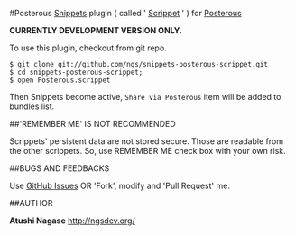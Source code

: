 #Posterous
[Snippets](http://www.snippetsapp.com/) plugin ( called ' [Scrippet](http://www.snippetsapp.com/extras/scrippets/) ' ) for [Posterous](http://posterous.com/)

**CURRENTLY DEVELOPMENT VERSION ONLY.**

To use this plugin, checkout from git repo.

    $ git clone git://github.com/ngs/snippets-posterous-scrippet.git
    $ cd snippets-posterous-scrippet;
    $ open Posterous.scrippet

Then Snippets become active, `Share via Posterous` item will be added to bundles list.

##'REMEMBER ME' IS NOT RECOMMENDED

Scrippets' persistent data are not stored secure. Those are readable from the other scrippets. So, use REMEMBER ME check box with your own risk.

##BUGS AND FEEDBACKS

Use [GitHub Issues](https://github.com/ngs/snippets-posterous-scrippet/issues) OR 'Fork', modify and 'Pull Request' me.


##AUTHOR

**Atushi Nagase** http://ngsdev.org/


